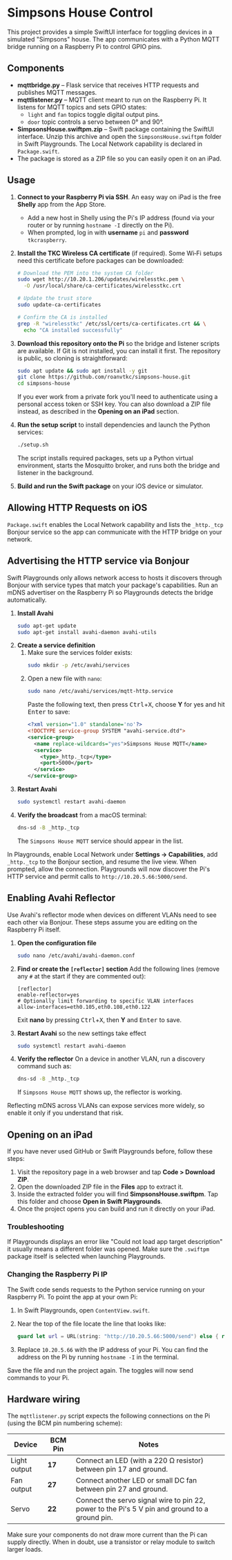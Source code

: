 # Simpsons House Control

This project provides a simple SwiftUI interface for toggling devices in a simulated "Simpsons" house. The app communicates with a Python MQTT bridge running on a Raspberry Pi to control GPIO pins.

## Components

- **mqttbridge.py** – Flask service that receives HTTP requests and publishes MQTT messages.
- **mqttlistener.py** – MQTT client meant to run on the Raspberry Pi. It listens for MQTT topics and sets GPIO states:
  - `light` and `fan` topics toggle digital output pins.
  - `door` topic controls a servo between 0° and 90°.
- **SimpsonsHouse.swiftpm.zip** – Swift package containing the SwiftUI interface. Unzip this archive and open the `SimpsonsHouse.swiftpm` folder in Swift Playgrounds. The Local Network capability is declared in `Package.swift`.
- The package is stored as a ZIP file so you can easily open it on an iPad.

## Usage

1. **Connect to your Raspberry Pi via SSH**. An easy way on iPad is the free
   **Shelly** app from the App Store.
   - Add a new host in Shelly using the Pi's IP address (found via your router or
     by running `hostname -I` directly on the Pi).
   - When prompted, log in with **username** `pi` and **password**
     `tkcraspberry`.

2. **Install the TKC Wireless CA certificate** (if required). Some Wi‑Fi setups
  need this certificate before packages can be downloaded:

   ```bash
   # Download the PEM into the system CA folder
   sudo wget http://10.20.1.206/updates/wirelesstkc.pem \
     -O /usr/local/share/ca-certificates/wirelesstkc.crt

   # Update the trust store
   sudo update-ca-certificates

   # Confirm the CA is installed
   grep -R "wirelesstkc" /etc/ssl/certs/ca-certificates.crt && \
     echo "CA installed successfully"
   ```

3. **Download this repository onto the Pi** so the bridge and listener scripts
   are available. If Git is not installed, you can install it first. The
   repository is public, so cloning is straightforward:
   ```bash
   sudo apt update && sudo apt install -y git
   git clone https://github.com/roanvtkc/simpsons-house.git
   cd simpsons-house
   ```
   If you ever work from a private fork you'll need to authenticate using a
   personal access token or SSH key. You can also download a ZIP file instead,
   as described in the **Opening on an iPad** section.

4. **Run the setup script** to install dependencies and launch the Python services:
   ```bash
   ./setup.sh
   ```
   The script installs required packages, sets up a Python virtual environment,
   starts the Mosquitto broker, and runs both the bridge and listener in the
   background.

5. **Build and run the Swift package** on your iOS device or simulator.

## Allowing HTTP Requests on iOS

`Package.swift` enables the Local Network capability and lists the `_http._tcp` Bonjour service so the app can communicate with the HTTP bridge on your network.

## Advertising the HTTP service via Bonjour

Swift Playgrounds only allows network access to hosts it discovers through Bonjour with service types that match your package's capabilities. Run an mDNS advertiser on the Raspberry Pi so Playgrounds detects the bridge automatically.

1. **Install Avahi**
   ```bash
   sudo apt-get update
   sudo apt-get install avahi-daemon avahi-utils
   ```
2. **Create a service definition**
   1. Make sure the services folder exists:
      ```bash
      sudo mkdir -p /etc/avahi/services
      ```
   2. Open a new file with `nano`:
      ```bash
      sudo nano /etc/avahi/services/mqtt-http.service
      ```
      Paste the following text, then press <kbd>Ctrl</kbd>+<kbd>X</kbd>, choose
      **Y** for yes and hit <kbd>Enter</kbd> to save:
      ```xml
      <?xml version="1.0" standalone='no'?>
      <!DOCTYPE service-group SYSTEM "avahi-service.dtd">
      <service-group>
        <name replace-wildcards="yes">Simpsons House MQTT</name>
        <service>
          <type>_http._tcp</type>
          <port>5000</port>
        </service>
      </service-group>
      ```
3. **Restart Avahi**
   ```bash
   sudo systemctl restart avahi-daemon
   ```
4. **Verify the broadcast** from a macOS terminal:
   ```bash
   dns-sd -B _http._tcp
   ```
   The `Simpsons House MQTT` service should appear in the list.

In Playgrounds, enable Local Network under **Settings → Capabilities**, add `_http._tcp` to the Bonjour section, and resume the live view. When prompted, allow the connection. Playgrounds will now discover the Pi's HTTP service and permit calls to `http://10.20.5.66:5000/send`.

## Enabling Avahi Reflector

Use Avahi's reflector mode when devices on different VLANs need to see each other via Bonjour. These steps assume you are editing on the Raspberry Pi itself.

1. **Open the configuration file**
   ```bash
   sudo nano /etc/avahi/avahi-daemon.conf
   ```

2. **Find or create the `[reflector]` section**
   Add the following lines (remove any `#` at the start if they are commented out):
   ```
   [reflector]
   enable-reflector=yes
   # Optionally limit forwarding to specific VLAN interfaces
   allow-interfaces=eth0.105,eth0.108,eth0.122
   ```
   Exit **nano** by pressing <kbd>Ctrl</kbd>+<kbd>X</kbd>, then **Y** and <kbd>Enter</kbd> to save.

3. **Restart Avahi** so the new settings take effect
   ```bash
   sudo systemctl restart avahi-daemon
   ```

4. **Verify the reflector**
   On a device in another VLAN, run a discovery command such as:
   ```bash
   dns-sd -B _http._tcp
   ```
   If `Simpsons House MQTT` shows up, the reflector is working.

Reflecting mDNS across VLANs can expose services more widely, so enable it only if you understand that risk.


## Opening on an iPad

If you have never used GitHub or Swift Playgrounds before, follow these steps:

1. Visit the repository page in a web browser and tap **Code \> Download ZIP**.
2. Open the downloaded ZIP file in the **Files** app to extract it.
3. Inside the extracted folder you will find **SimpsonsHouse.swiftpm**. Tap this folder and choose **Open in Swift Playgrounds**.
4. Once the project opens you can build and run it directly on your iPad.

### Troubleshooting

If Playgrounds displays an error like "Could not load app target description" it usually means a different folder was opened. Make sure the `.swiftpm` package itself is selected when launching Playgrounds.

### Changing the Raspberry Pi IP

The Swift code sends requests to the Python service running on your Raspberry Pi. To point the app at your own Pi:

1. In Swift Playgrounds, open `ContentView.swift`.
2. Near the top of the file locate the line that looks like:

   ```swift
   guard let url = URL(string: "http://10.20.5.66:5000/send") else { return }
   ```

3. Replace `10.20.5.66` with the IP address of your Pi. You can find the address on the Pi by running `hostname -I` in the terminal.

Save the file and run the project again. The toggles will now send commands to your Pi.

## Hardware wiring

The `mqttlistener.py` script expects the following connections on the Pi (using the BCM pin numbering scheme):

| Device | BCM Pin | Notes |
|-------|--------|------|
| Light output | **17** | Connect an LED (with a 220 Ω resistor) between pin 17 and ground. |
| Fan output | **27** | Connect another LED or small DC fan between pin 27 and ground. |
| Servo | **22** | Connect the servo signal wire to pin 22, power to the Pi's 5 V pin and ground to a ground pin. |

Make sure your components do not draw more current than the Pi can supply directly. When in doubt, use a transistor or relay module to switch larger loads.

